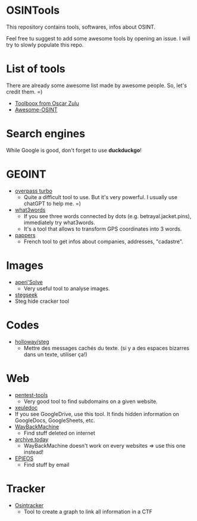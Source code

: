 # OSINTools
This repository contains tools, softwares, infos about OSINT. 

Feel free tu suggest to add some awesome tools by opening an issue. I will try to slowly populate this repo.

# List of tools

There are already some awesome list made by awesome people. So, let's credit them. =)

- [Toolboox from Oscar Zulu](https://start.me/p/DPRM5o/oscar-zulu-toolbox)
- [Awesome-OSINT](https://github.com/jivoi/awesome-osint)

# Search engines

While Google is good, don't forget to use **duckduckgo**!

# GEOINT

- [overpass turbo](https://overpass-turbo.eu/)
  - Quite a difficult tool to use. But it's very powerful. I usually use chatGPT to help me. =)
- [what3words](https://what3words.com/)
  - If you see three words connected by dots (e.g. betrayal.jacket.pins), immediately try what3words.
  - It's a tool that allows to transform GPS coordinates into 3 words.
- [pappers](https://immobilier.pappers.fr/)
  - French tool to get infos about companies, addresses, "cadastre".

# Images

- [aperi'Solve](https://www.aperisolve.com/)
  - Very useful tool to analyse images.
 - [stegseek](https://github.com/RickdeJager/stegseek)
  - Steg hide cracker tool

# Codes
- [holloway/steg](https://holloway.nz/steg/)
  - Mettre des messages cachés du texte. (si y a des espaces bizarres dans un texte, utiliser ça!)

# Web

- [pentest-tools](https://pentest-tools.com/information-gathering/find-subdomains-of-domain)
  - Very good tool to find subdomains on a given website.
 - [xeuledoc](https://github.com/Malfrats/xeuledoc)
  - If you see GoogleDrive, use this tool. It finds hidden information on GoogleDocs, GoogleSheets, etc.
- [WayBackMachine](https://wayback-api.archive.org/)
  - Find stuff deleted on internet
- [archive.today](https://archive.ph)
  - WayBackMachine doesn't work on every websites => use this one instead!
- [EPIEOS](https://epieos.com/)
  - Find stuff by email

# Tracker
- [Osintracker](https://app.osintracker.com/)
  - Tool to create a graph to link all information in a CTF
